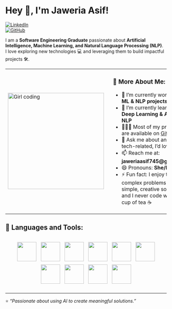 # Hey 👋, I'm Jaweria Asif!  

[![LinkedIn](https://img.shields.io/badge/LinkedIn-Connect-blue)](https://www.linkedin.com/in/jaweria-asif-khan-55b931244/)  
[![GitHub](https://img.shields.io/badge/GitHub-Follow-black)](https://github.com/JaweriaAsif745)  

I am a **Software Engineering Graduate** passionate about **Artificial Intelligence, Machine Learning, and Natural Language Processing (NLP)**.  
I love exploring new technologies 💻 and leveraging them to build impactful projects 🛠️.  

<table>
<tr>
  <!-- GIF Column -->
  <td>
    <img src="https://media.giphy.com/media/L1R1tvI9svkIWwpVYr/giphy.gif" width="300" alt="Girl coding"/>
  </td>

  <!-- About Me Column -->
  <td style="padding-left:20px; vertical-align:top;">
    <h3>🧐 More About Me:</h3>
    <ul>
      <li>🔭 I’m currently working on <strong>ML & NLP projects</strong></li>
      <li>🌱 I’m currently learning <strong>Deep Learning & Advanced NLP</strong></li>
      <li>👨🏻‍💻 Most of my projects are available on <a href="https://github.com/JaweriaAsif745">GitHub</a></li>
      <li>💬 Ask me about anything tech-related, I’d love to help</li>
      <li>📫 Reach me at: <strong>jaweriaasif745@gmail.com</strong></li>
      <li>😄 Pronouns: <strong>She/Her</strong></li>
      <li>⚡ Fun fact: I enjoy turning complex problems into simple, creative solutions — and I never code without a cup of tea ☕</li>
    </ul>
  </td>
</tr>
</table>

## 🔨 Languages and Tools:
<p align="center" style="padding:10px;">
  <img src="https://img.shields.io/badge/Python-3776AB?logo=python&logoColor=white" style="height:60px; margin:5px;"/>
  <img src="https://img.shields.io/badge/Pandas-150458?logo=pandas&logoColor=white" style="height:60px; margin:5px;"/>
  <img src="https://img.shields.io/badge/NumPy-013243?logo=numpy&logoColor=white" style="height:60px; margin:5px;"/>
  <img src="https://img.shields.io/badge/Scikit--learn-F7931E?logo=scikitlearn&logoColor=white" style="height:60px; margin:5px;"/>
  <img src="https://img.shields.io/badge/NLTK-85C1E9?logo=python&logoColor=white" style="height:60px; margin:5px;"/>
  <img src="https://img.shields.io/badge/TensorFlow-FF6F00?logo=tensorflow&logoColor=white" style="height:60px; margin:5px;"/>
  <img src="https://img.shields.io/badge/PyTorch-EE4C2C?logo=pytorch&logoColor=white" style="height:60px; margin:5px;"/>
  <img src="https://img.shields.io/badge/JavaScript-F7DF1E?logo=javascript&logoColor=black" style="height:60px; margin:5px;"/>
  <img src="https://img.shields.io/badge/Git-F05032?logo=git&logoColor=white" style="height:60px; margin:5px;"/>
  <img src="https://img.shields.io/badge/VSCode-007ACC?logo=visual-studio-code&logoColor=white" style="height:60px; margin:5px;"/>
</p>

---

⭐️ *“Passionate about using AI to create meaningful solutions.”*  
